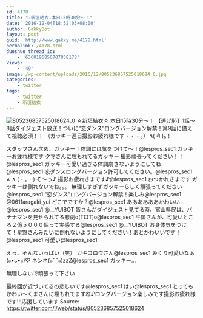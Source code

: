 ```yaml
---
id: 4178
title: "☆新垣結衣☆本日15時30分〜！"
date: '2016-12-04T18:52:03+08:00'
author: GakkyBot
layout: post
guid: 'http://www.gakky.me/4178.html'
permalink: /4178.html
duoshuo_thread_id:
    - '6360196850707858178'
Views:
    - '49'
image: /wp-content/uploads/2016/12/805236857525018624_0.jpg
categories:
    - twitter
tags:
    - twitter
    - 新垣结衣
---
```


[![805236857525018624_0](http://www.yui-aragaki.org/wp-content/uploads/2016/12/805236857525018624_0.jpg)](http://www.yui-aragaki.org/wp-content/uploads/2016/12/805236857525018624_0.jpg)
☆新垣結衣☆
本日15時30分〜！
【逃げ恥】1話〜8話ダイジェスト放送！ついに“恋ダンス”ロングバージョン解禁！第9話に備えて視聴必須！！
（ガッキー連日撮影お疲れ様です・・・。）
٩( ᐛ )و！

スタッフさん含め、ガッキー！体調には気をつけて〜！@lespros\_sec1 ガッキーお疲れ様です クマさんに埋もれてるガッキー
撮影頑張ってください！！@lespros\_sec1 ガッキー可愛い過ぎる体調崩さないようにしてね@lespros\_sec1 恋ダンスロングバージョン許可してください。@lespros\_sec1
 ∧ ∧
 ( ･ ｡ ･ ) そ～っ♪
撮影お疲れさまです♪@lespros\_sec1
おつかれさまです
ガッキーは倒れないでね。。。
無理しすぎずガッキーらしく頑張ってください@lespros\_sec1 “恋ダンス”ロングバージョン解禁！楽しみ@lespros\_sec1 @0611aragaki\_yui どこでですか？@lespros\_sec1 ああああああかわいい@lespros\_sec1 @\_\_YUIBOT 皆さんがダイジェスト見てる時、富山県民は、バナナマンを見せられてる悲劇o(T□T)o@lespros\_sec1
平匡さんが、可愛いところ２億５０００個って実感する@lespros\_sec1 @\_\_YUIBOT
お身体気をつけて！星野さんみたいに倒れないようにしてください！あとかわいいです！@lespros\_sec1 可愛い@lespros\_sec1

えっ、そんないっぱい（笑）
ガキゴロウさん@lespros\_sec1
みくり可愛いなぁ(๑•ᴗ•๑)♡
ネンネ(๑˘ ˘๑)zzZ@lespros\_sec1
ガッキー…

無理しないで頑張って下さい

最終回が近づいてるの悲しいです@lespros\_sec1
はい@lespros\_sec1 とってもかわい〜くまさんに埋もれてますね♪ロングバージョン楽しみです撮影お疲れ様です!!!応援しています
Source: <https://twitter.com/i/web/status/805236857525018624>
